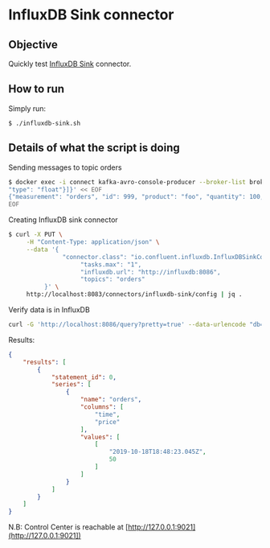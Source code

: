 # InfluxDB Sink connector



## Objective

Quickly test [InfluxDB Sink](https://docs.confluent.io/current/connect/kafka-connect-influxdb/influx-db-sink-connector/index.html#quick-start) connector.




## How to run

Simply run:

```
$ ./influxdb-sink.sh
```

## Details of what the script is doing

Sending messages to topic orders

```bash
$ docker exec -i connect kafka-avro-console-producer --broker-list broker:9092 --property schema.registry.url=http://schema-registry:8081 --topic orders --property value.schema='{"type":"record","name":"myrecord","fields":[{"name":"measurement","type":"string"},{"name":"id","type":"int"},{"name":"product", "type": "string"}, {"name":"quantity", "type": "int"}, {"name":"price",
"type": "float"}]}' << EOF
{"measurement": "orders", "id": 999, "product": "foo", "quantity": 100, "price": 50}
EOF
```

Creating InfluxDB sink connector

```bash
$ curl -X PUT \
     -H "Content-Type: application/json" \
     --data '{
               "connector.class": "io.confluent.influxdb.InfluxDBSinkConnector",
                    "tasks.max": "1",
                    "influxdb.url": "http://influxdb:8086",
                    "topics": "orders"
          }' \
     http://localhost:8083/connectors/influxdb-sink/config | jq .
```

Verify data is in InfluxDB

```bash
curl -G 'http://localhost:8086/query?pretty=true' --data-urlencode "db=orders" --data-urlencode "q=SELECT \"price\" FROM \"orders\""
```

Results:

```json
{
    "results": [
        {
            "statement_id": 0,
            "series": [
                {
                    "name": "orders",
                    "columns": [
                        "time",
                        "price"
                    ],
                    "values": [
                        [
                            "2019-10-18T18:48:23.045Z",
                            50
                        ]
                    ]
                }
            ]
        }
    ]
}
```

N.B: Control Center is reachable at [http://127.0.0.1:9021](http://127.0.0.1:9021])
